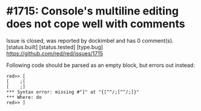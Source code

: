 
#1715: Console's multiline editing does not cope well with comments
================================================================================
Issue is closed, was reported by dockimbel and has 0 comment(s).
[status.built] [status.tested] [type.bug]
<https://github.com/red/red/issues/1715>

Following code should be parsed as an empty block, but errors out instead:

```
red>> [
[    ;[
[    ;]
*** Syntax error: missing #"]" at "{[^^/;[^^/;]}"
*** Where: do
red>> ]
```



